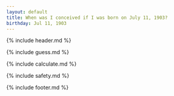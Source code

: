```yaml
---
layout: default
title: When was I conceived if I was born on July 11, 1903?
birthday: Jul 11, 1903
---
```


{% include header.md %}

{% include guess.md %}

{% include calculate.md %}

{% include safety.md %}

{% include footer.md %}



